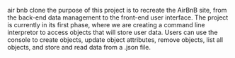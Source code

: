 air bnb clone
the purpose of this project is to recreate the AirBnB site,
from the back-end data management to the front-end user interface.
The project is currently in its first phase, where we are creating
a command line interpretor to access objects that will store user data.
Users can use the console to create objects, update object attributes,
remove objects, list all objects, and store and read data from a .json file.

